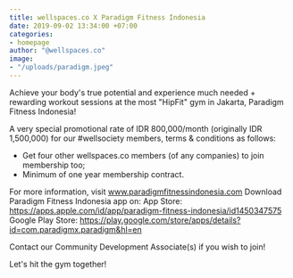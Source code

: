 ```yaml
---
title: wellspaces.co X Paradigm Fitness Indonesia
date: 2019-09-02 13:34:00 +07:00
categories:
- homepage
author: "@wellspaces.co"
image:
- "/uploads/paradigm.jpeg"
---
```


Achieve your body's true potential and experience much needed + rewarding workout sessions at the most "HipFit" gym in Jakarta, Paradigm Fitness Indonesia!

A very special promotional rate of IDR 800,000/month (originally IDR 1,500,000) for our #wellsociety members, terms & conditions as follows:
- Get four other wellspaces.co members (of any companies) to join membership too;
- Minimum of one year membership contract.

For more information, visit www.paradigmfitnessindonesia.com
Download Paradigm Fitness Indonesia app on:
App Store: https://apps.apple.com/id/app/paradigm-fitness-indonesia/id1450347575
Google Play Store: https://play.google.com/store/apps/details?id=com.paradigmx.paradigm&hl=en

Contact our Community Development Associate(s) if you wish to join!

Let's hit the gym together!